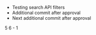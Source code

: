 - Testing search API filters
- Additional commit after approval
- Next additional commit after approval

5
6 - 1
